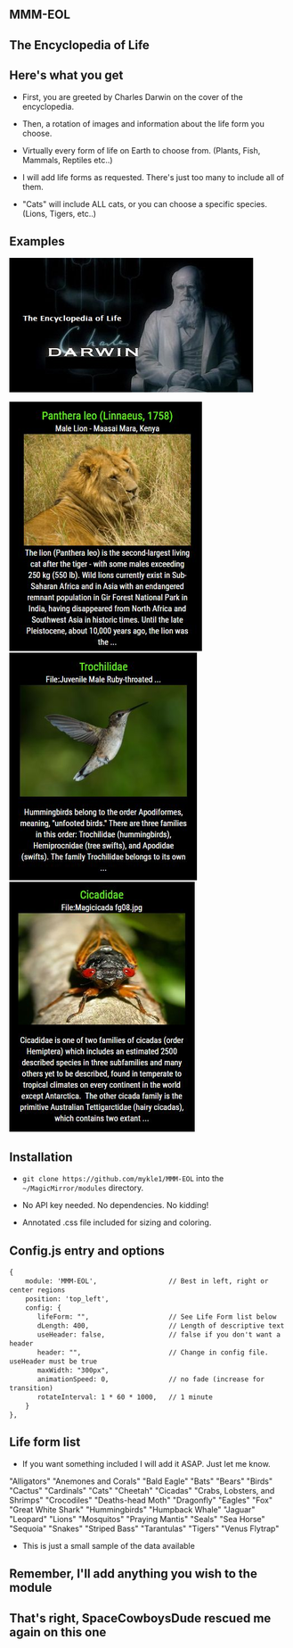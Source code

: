 ## MMM-EOL

## The Encyclopedia of Life

## Here's what you get

* First, you are greeted by Charles Darwin on the cover of the encyclopedia.

* Then, a rotation of images and information about the life form you choose.

* Virtually every form of life on Earth to choose from. (Plants, Fish, Mammals, Reptiles etc..)

* I will add life forms as requested. There's just too many to include all of them.

* "Cats" will include ALL cats, or you can choose a specific species. (Lions, Tigers, etc..)

## Examples

![](images/darwin.jpg)

![](images/2.JPG) ![](images/3.JPG) ![](images/4.JPG) 

## Installation

* `git clone https://github.com/mykle1/MMM-EOL` into the `~/MagicMirror/modules` directory.

* No API key needed. No dependencies. No kidding!

* Annotated .css file included for sizing and coloring.

## Config.js entry and options

    {
        module: 'MMM-EOL',                  // Best in left, right or center regions
        position: 'top_left',
        config: {
           lifeForm: "",                    // See Life Form list below
           dLength: 400,                    // Length of descriptive text
           useHeader: false,                // false if you don't want a header      
           header: "",                      // Change in config file. useHeader must be true
           maxWidth: "300px",
           animationSpeed: 0,               // no fade (increase for transition)
           rotateInterval: 1 * 60 * 1000,   // 1 minute
        }
    },

## Life form list
* If you want something included I will add it ASAP. Just let me know.

"Alligators"
"Anemones and Corals"
"Bald Eagle"
"Bats"
"Bears"
"Birds"
"Cactus"
"Cardinals"
"Cats"
"Cheetah"
"Cicadas"
"Crabs, Lobsters, and Shrimps"
"Crocodiles"
"Deaths-head Moth"
"Dragonfly"
"Eagles"
"Fox"
"Great White Shark"
"Hummingbirds"
"Humpback Whale"
"Jaguar"
"Leopard"
"Lions"
"Mosquitos"
"Praying Mantis"
"Seals"
"Sea Horse"
"Sequoia"
"Snakes"
"Striped Bass"
"Tarantulas"
"Tigers"
"Venus Flytrap"


* This is just a small sample of the data available

## Remember, I'll add anything you wish to the module
	
## That's right, SpaceCowboysDude rescued me again on this one
